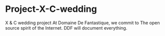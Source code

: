 # Project-X-C-wedding
X &amp; C wedding project
At Domaine De Fantastique, we commit to The open source spirit of the Internet. DDF will document everything. 
